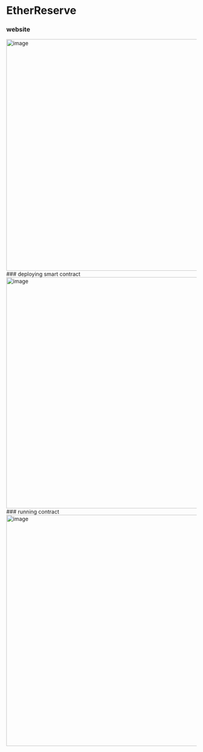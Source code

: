 # EtherReserve
### website 
<img width="613" alt="image" src="https://github.com/RahulSelvakumar/EtherReserve/assets/112105461/412e0a42-d7db-430a-8a38-b4bf329e4ab6">
### deploying smart contract
<img width="612" alt="image" src="https://github.com/RahulSelvakumar/EtherReserve/assets/112105461/26f962fc-07e2-4d4e-904b-3008ea999f9b">
### running contract
<img width="612" alt="image" src="https://github.com/RahulSelvakumar/EtherReserve/assets/112105461/a61e616e-23bb-4bd2-b1b9-59f92acf30d1">

